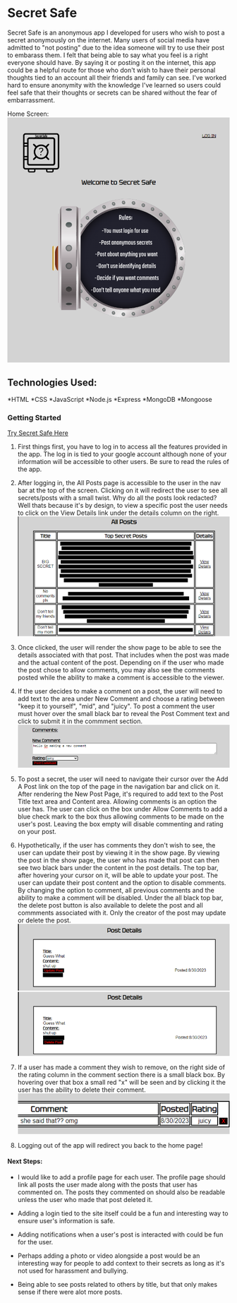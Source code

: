 # Secret Safe

Secret Safe is an anonymous app I developed for users who wish to post a secret anonymously on the internet. Many users of social media have admitted to "not posting" due to the idea someone will try to use their post to embarass them. I felt that being able to say what you feel is a right everyone should have. By saying it or posting it on the internet, this app could be a helpful route for those who don't wish to have their personal thoughts tied to an account all their friends and family can see. I've worked hard to ensure anonymity with the knowledge I've learned so users could feel safe that their thoughts or secrets can be shared without the fear of embarrassment.


Home Screen:
![Home Screen](https://github.com/marceloiuli/Off-Your-Chest/blob/main/public/images/screenshots/homescreen.png?raw=true)


## Technologies Used:

*HTML
*CSS
*JavaScript
*Node.js
*Express
*MongoDB
*Mongoose


### Getting Started

[Try Secret Safe Here](https://secret-safe-b6865f6a97a1.herokuapp.com/ "app link")

1. First things first, you have to log in to access all the features provided in the app. The log in is tied to your google account although none of your information will be accessible to other users. Be sure to read the rules of the app.

2. After logging in, the All Posts page is accessible to the user in the nav bar at the top of the screen. Clicking on it will redirect the user to see all secrets/posts with a small twist. Why do all the posts look redacted? Well thats because it's by design, to view a specific post the user needs to click on the View Details link under the details column on the right.
![All Posts Page](https://github.com/marceloiuli/Off-Your-Chest/blob/main/public/images/screenshots/allposts.png?raw=true)

3. Once clicked, the user will render the show page to be able to see the details associated with that post. That includes when the post was made and the actual content of the post. Depending on if the user who made the post chose to allow comments, you may also see the comments posted while the ability to make a comment is accessible to the viewer.

4. If the user decides to make a comment on a post, the user will need to add text to the area under New Comment and choose a rating between "keep it to yourself", "mid", and "juicy". To post a comment the user must hover over the small black bar to reveal the Post Comment text and click to submit it in the commment section.
![Make Comment](https://github.com/marceloiuli/Off-Your-Chest/blob/main/public/images/screenshots/makecomment.png?raw=true)

5. To post a secret, the user will need to navigate their cursor over the Add A Post link on the top of the page in the navigation bar and click on it. After rendering the New Post Page, it's required to add text to the Post Title text area and Content area. Allowing comments is an option the user has. The user can click on the box under Allow Comments to add a blue check mark to the box thus allowing comments to be made on the user's post. Leaving the box empty will disable commenting and rating on your post.

6. Hypothetically, if the user has comments they don't wish to see, the user can update their post by viewing it in the show page. By viewing the post in the show page, the user who has made that post can then see two black bars under the content in the post details. The top bar, after hovering your cursor on it, will be able to update your post. The user can update their post content and the option to disable comments. By changing the option to comment, all previous comments and the ability to make a comment will be disabled. Under the all black top bar, the delete post button is also available to delete the post and all commments associated with it. Only the creator of the post may update or delete the post.
![Update Post](https://github.com/marceloiuli/Off-Your-Chest/blob/main/public/images/screenshots/updatepost.png?raw=true)
![Delete Post](https://github.com/marceloiuli/Off-Your-Chest/blob/main/public/images/screenshots/deletepost.png?raw=true)

7. If a user has made a comment they wish to remove, on the right side of the rating column in the comment section there is a small black box. By hovering over that box a small red "x" will be seen and by clicking it the user has the ability to delete their comment.
![Delete Comment](https://github.com/marceloiuli/Off-Your-Chest/blob/main/public/images/screenshots/deletecomment.png?raw=true)

8. Logging out of the app will redirect you back to the home page!

#### Next Steps:

* I would like to add a profile page for each user. The profile page should link all posts the user made along with the posts that user has commented on. The posts they commented on should also be readable unless the user who made that post deleted it.

* Adding a login tied to the site itself could be a fun and interesting way to ensure user's information is safe.

* Adding notifications when a user's post is interacted with could be fun for the user.

* Perhaps adding a photo or video alongside a post would be an interesting way for people to add context to their secrets as long as it's not used for harassment and bullying.

* Being able to see posts related to others by title, but that only makes sense if there were alot more posts.